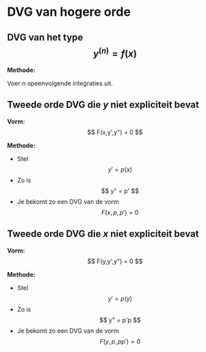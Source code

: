 # DVG van hogere orde

## DVG van het type $$ y^{(n)} = f(x) $$ 

**Methode:**

Voer n opeenvolgende integraties uit.


## Tweede orde DVG die _y_ niet expliciteit bevat

**Vorm:** $$ F(x,y',y") = 0 $$

**Methode:**

- Stel $$ y' = p(x) $$ 
- Zo is $$ y" = p' $$
- Je bekomt zo een DVG van de vorm $$ F(x, p, p') = 0 $$ 


## Tweede orde DVG die _x_ niet expliciteit bevat

**Vorm:** $$ F(y,y',y") = 0 $$

**Methode:**

- Stel $$ y' = p(y) $$ 
- Zo is $$ y" = p'p $$
- Je bekomt zo een DVG van de vorm $$ F(y, p, pp') = 0 $$ 


